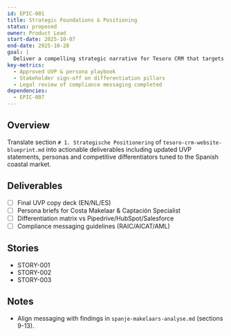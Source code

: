 ```yaml
---
id: EPIC-001
title: Strategic Foundations & Positioning
status: proposed
owner: Product Lead
start-date: 2025-10-07
end-date: 2025-10-28
goal: |
  Deliver a compelling strategic narrative for Tesoro CRM that targets Costa-based real estate agents and captación specialists, highlighting AI, MLS integrations and compliance strengths.
key-metrics:
  - Approved UVP & persona playbook
  - Stakeholder sign-off on differentiation pillars
  - Legal review of compliance messaging completed
dependencies:
  - EPIC-007
---
```


## Overview
Translate section `# 1. Strategische Positionering` of `tesoro-crm-website-blueprint.md` into actionable deliverables including updated UVP statements, personas and competitive differentiators tuned to the Spanish coastal market.

## Deliverables
- [ ] Final UVP copy deck (EN/NL/ES)
- [ ] Persona briefs for Costa Makelaar & Captación Specialist
- [ ] Differentiation matrix vs Pipedrive/HubSpot/Salesforce
- [ ] Compliance messaging guidelines (RAIC/AICAT/AML)

## Stories
- STORY-001
- STORY-002
- STORY-003

## Notes
- Align messaging with findings in `spanje-makelaars-analyse.md` (sections 9-13).
